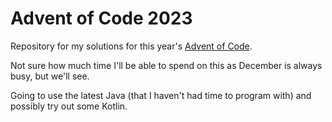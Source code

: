 
# Advent of Code 2023

Repository for my solutions for this year's [Advent of Code](https://adventofcode.com/).

Not sure how much time I'll be able to spend on this as December is always busy, but we'll see.

Going to use the latest Java (that I haven't had time to program with) and possibly try out some Kotlin.